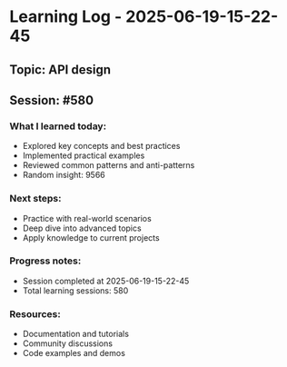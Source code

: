 # Learning Log - 2025-06-19-15-22-45

## Topic: API design
## Session: #580

### What I learned today:
- Explored key concepts and best practices
- Implemented practical examples  
- Reviewed common patterns and anti-patterns
- Random insight: 9566

### Next steps:
- Practice with real-world scenarios
- Deep dive into advanced topics
- Apply knowledge to current projects

### Progress notes:
- Session completed at 2025-06-19-15-22-45
- Total learning sessions: 580

### Resources:
- Documentation and tutorials
- Community discussions
- Code examples and demos
